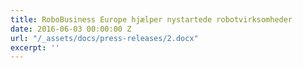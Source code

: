 ```yaml
---
title: RoboBusiness Europe hjælper nystartede robotvirksomheder
date: 2016-06-03 00:00:00 Z
url: "/_assets/docs/press-releases/2.docx"
excerpt: ''
---
```


